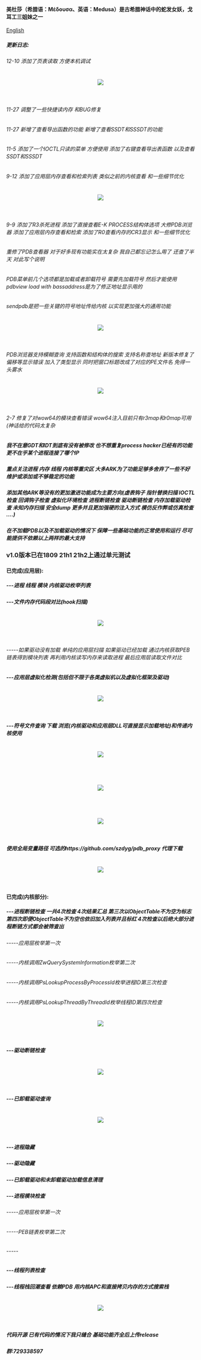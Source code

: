 #### 美杜莎（希腊语：Μέδουσα、英语：Medusa）是古希腊神话中的蛇发女妖，戈耳工三姐妹之一

[English](https://github.com/DragonQuestHero/Medusa/blob/master/Readme-en.md)

##### 更新日志:

###### 12-10 添加了页表读取 方便本机调试

<h1 align="center">
	<img src="IMG/2024-12-10/1.png" >
	<br>
	<br>
</h1>

###### 11-27 调整了一些快捷读内存 和BUG修复

###### 11-27 新增了查看导出函数的功能 新增了查看SSDT和SSSDT的功能

###### 11-5 添加了一个IOCTL只读的菜单 方便使用 添加了右键查看导出表函数 以及查看SSDT和SSSDT

###### 9-12 添加了应用层内存查看和检索列表 类似之前的内核查看 和一些细节优化

<h1 align="center">
	<img src="IMG/2024-9-12/1.png" >
	<br>
	<br>
</h1>

###### 9-9 添加了R3杀死进程 添加了直接查看E-K PROCESS结构体选项 大修PDB浏览器 添加了应用层内存查看和检索 添加了R0查看内存的CR3显示 和一些细节优化

###### 重修了PDB查看器 对于好多现有功能实在太复杂 我自己都忘记怎么用了 还查了半天 对此写个说明

###### PDB菜单前几个选项都是加载或者卸载符号 需要先加载符号 然后才能使用pdbview load with bassaddress是为了修正地址显示用的

###### sendpdb是把一些关键的符号地址传给内核 以实现更加强大的通用功能

<h1 align="center">
	<img src="IMG/2024-9-9/1.png" >
	<br>
	<br>
</h1>

###### PDB浏览器支持模糊查询 支持函数和结构体的搜索 支持名称查地址 新版本修复了偏移等显示错误 加入了类型显示 同时把窗口标题改成了对应的PE文件名 免得一头雾水

<h1 align="center">
	<img src="IMG/2024-9-9/2.png" >
	<br>
	<br>
</h1>

###### 2-7 修复了对wow64的模块查看错误 wow64注入目前只有r3map和r0map可用(神话给的代码太复杂



##### 我不在意GDT和IDT到底有没有被修改 也不想重复process hacker已经有的功能 更不在乎某个进程连接了哪个IP

##### 重点关注进程 内存 线程 内核等重灾区 大多ARK为了功能足够多舍弃了一些不好维护或添加或不够稳定的功能 

##### 添加其他ARK等没有的更加激进功能成为主要方向(虚表钩子 指针替换扫描 IOCTL检查 回调钩子检查 虚拟化环境检查 进程断链检查 驱动断链检查 内存加载驱动检查 未知内存扫描 安全dump 更多并且更加强硬的注入方式 模仿反作弊或仿真检查 ....)

##### 在不加载PDB以及不加载驱动的情况下 保障一些基础功能的正常使用和运行 尽可能提供不依赖以上两样的最大支持

### v1.0版本已在1809 21h1 21h2上通过单元测试

#### 已完成(应用层):

##### ---进程 线程 模块 内核驱动枚举列表

##### ---文件内存代码段对比(hook扫描)

<h1 align="center">
	<img src="IMG/10.png" >
	<br>
	<br>
</h1>

###### -----如果驱动没有加载 单纯的应用层扫描 如果驱动已经加载 通过内核获取PEB链表得到模块列表 再利用内核读写内存来读取进程 最后应用层读取文件对比

##### ---应用层虚拟化检测(包括但不限于各类虚拟机以及虚拟化框架及驱动)

<h1 align="center">
	<img src="IMG/1.png" >
	<br>
	<br>
</h1>

##### ---符号文件查询 下载 浏览(内核驱动和应用层DLL可直接显示加载地址)和传递内核使用

<h1 align="center">
	<img src="IMG/4.png" >
	<br>
	<br>
</h1>

<h1 align="center">
	<img src="IMG/6.png" >
	<br>
	<br>
</h1>

<h1 align="center">
	<img src="IMG/5.png" >
	<br>
	<br>
</h1>

##### 使用全局变量路径 可选的https://github.com/szdyg/pdb_proxy 代理下载

<h1 align="center">
	<img src="IMG/7.png" >
	<br>
	<br>
</h1>

#### 已完成(内核部分):

##### ---进程断链检查 一共4次检查 4次结果汇总 第三次以ObjectTable不为空为标志 第四次即便ObjectTable不为空也依旧加入列表并且标红 4次检查以后绝大部分进程断链方式都会被筛查出

###### -----应用层枚举第一次

###### -----内核调用ZwQuerySystemInformation枚举第二次

###### -----内核调用PsLookupProcessByProcessId枚举进程ID第三次检查

###### -----内核调用PsLookupThreadByThreadId枚举线程ID第四次检查

<h1 align="center">
	<img src="IMG/2.png" >
	<br>
	<br>
</h1>


##### ---驱动断链检查

<h1 align="center">
	<img src="IMG/3.png" >
	<br>
	<br>
</h1>

##### ---已卸载驱动查询

<h1 align="center">
	<img src="IMG/8.png" >
	<br>
	<br>
</h1>

##### ---进程隐藏

##### ---驱动隐藏

##### ---已卸载驱动和未卸载驱动加载信息清理

##### ---进程模块检查

###### -----应用层枚举第一次

###### -----PEB链表枚举第二次

###### -----

##### ---线程列表检查

##### ---线程栈回潮查看 依赖PDB 用内核APC和直接拷贝内存的方式搜索栈

<h1 align="center">
	<img src="IMG/9.png" >
	<br>
	<br>
</h1>


##### 代码开源 已有代码的情况下我只缝合 基础功能齐全后上传release

##### 群:729338597